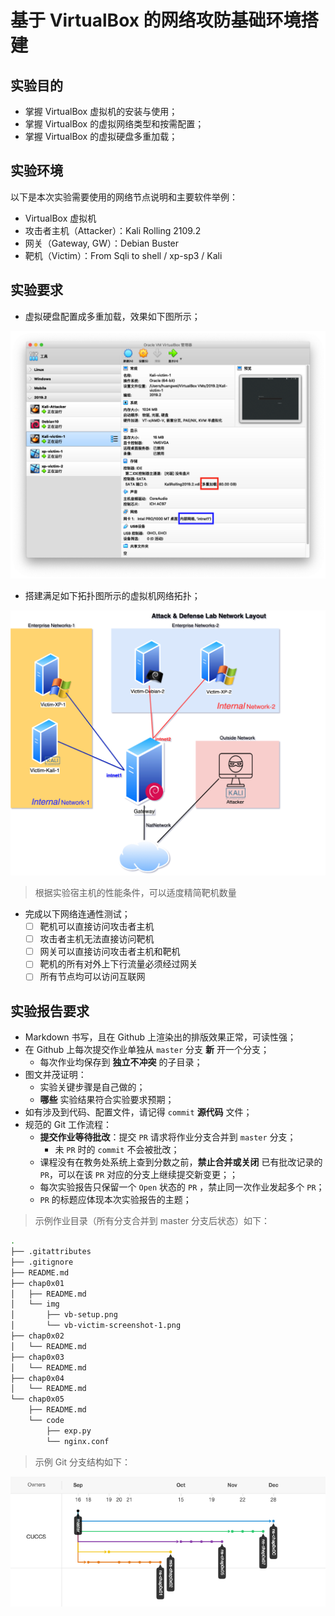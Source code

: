 # 基于 VirtualBox 的网络攻防基础环境搭建

## 实验目的

* 掌握 VirtualBox 虚拟机的安装与使用；
* 掌握 VirtualBox 的虚拟网络类型和按需配置；
* 掌握 VirtualBox 的虚拟硬盘多重加载；

## 实验环境

以下是本次实验需要使用的网络节点说明和主要软件举例：

* VirtualBox 虚拟机
* 攻击者主机（Attacker）：Kali Rolling 2109.2
* 网关（Gateway, GW）：Debian Buster
* 靶机（Victim）：From Sqli to shell / xp-sp3 / Kali

## 实验要求

* 虚拟硬盘配置成多重加载，效果如下图所示；

![](attach/chap0x01/media/vb-multi-attach.png)

* 搭建满足如下拓扑图所示的虚拟机网络拓扑；

![](attach/chap0x01/media/vb-exp-layout.png)

> 根据实验宿主机的性能条件，可以适度精简靶机数量

* 完成以下网络连通性测试；
    - [ ] 靶机可以直接访问攻击者主机
    - [ ] 攻击者主机无法直接访问靶机
    - [ ] 网关可以直接访问攻击者主机和靶机
    - [ ] 靶机的所有对外上下行流量必须经过网关
    - [ ] 所有节点均可以访问互联网

## 实验报告要求

* Markdown 书写，且在 Github 上渲染出的排版效果正常，可读性强；
* 在 Github 上每次提交作业单独从 `master` 分支 **新** 开一个分支；
    * 每次作业均保存到 **独立不冲突** 的子目录；
* 图文并茂证明：
    * 实验关键步骤是自己做的；
    * **哪些** 实验结果符合实验要求预期；
* 如有涉及到代码、配置文件，请记得 `commit` **源代码** 文件；
* 规范的 Git 工作流程：
    * **提交作业等待批改**：提交 `PR` 请求将作业分支合并到 `master` 分支；
        * 未 `PR` 时的 `commit` 不会被批改；
    * 课程没有在教务处系统上查到分数之前，**禁止合并或关闭** 已有批改记录的 `PR`，可以在该 `PR` 对应的分支上继续提交新变更；；
    * 每次实验报告只保留一个 `Open` 状态的 `PR` ，禁止同一次作业发起多个 `PR`；
    * `PR` 的标题应体现本次实验报告的主题；

> 示例作业目录（所有分支合并到 master 分支后状态）如下：

```bash
.
├── .gitattributes
├── .gitignore
├── README.md
├── chap0x01
│   ├── README.md
│   └── img
│       ├── vb-setup.png
│       └── vb-victim-screenshot-1.png
├── chap0x02
│   └── README.md
├── chap0x03
│   └── README.md
├── chap0x04
│   └── README.md
└── chap0x05
    ├── README.md
    └── code
        ├── exp.py
        └── nginx.conf
```

> 示例 Git 分支结构如下：

![](attach/chap0x01/media/forks.png)

